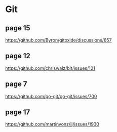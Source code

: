 # Git

## page 15

https://github.com/Byron/gitoxide/discussions/657

## page 12

https://github.com/chriswalz/bit/issues/121

## page 7

https://github.com/go-git/go-git/issues/700

## page 17

https://github.com/martinvonz/jj/issues/1930
